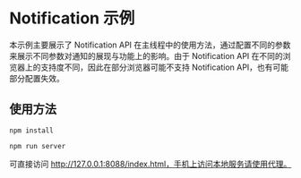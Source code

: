 
# Notification 示例

本示例主要展示了 Notification API 在主线程中的使用方法，通过配置不同的参数来展示不同参数对通知的展现与功能上的影响。由于 Notification API 在不同的浏览器上的支持度不同，因此在部分浏览器可能不支持 Notification API，也有可能部分配置失效。


## 使用方法

```
npm install 

npm run server
```

可直接访问 http://127.0.0.1:8088/index.html，手机上访问本地服务请使用代理。
